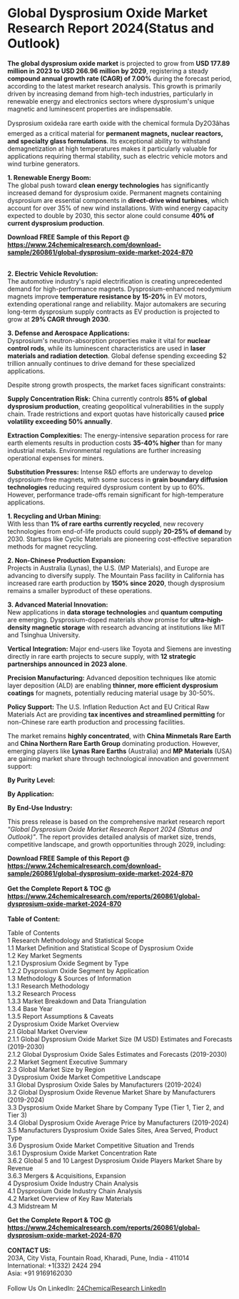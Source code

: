 <h1>Global Dysprosium Oxide Market Research Report 2024(Status and Outlook)</h1><p><strong>The global dysprosium oxide market</strong> is projected to grow from <strong>USD 177.89 million in 2023 to USD 266.96 million by 2029</strong>, registering a steady <strong>compound annual growth rate (CAGR) of 7.00%</strong> during the forecast period, according to the latest market research analysis. This growth is primarily driven by increasing demand from high-tech industries, particularly in renewable energy and electronics sectors where dysprosium's unique magnetic and luminescent properties are indispensable.</p><p>Dysprosium oxideâa rare earth oxide with the chemical formula Dy2O3âhas emerged as a critical material for <strong>permanent magnets, nuclear reactors, and specialty glass formulations</strong>. Its exceptional ability to withstand demagnetization at high temperatures makes it particularly valuable for applications requiring thermal stability, such as electric vehicle motors and wind turbine generators.</p><p><strong>1. Renewable Energy Boom:</strong><br>
The global push toward <strong>clean energy technologies</strong> has significantly increased demand for dysprosium oxide. Permanent magnets containing dysprosium are essential components in <strong>direct-drive wind turbines</strong>, which account for over 35% of new wind installations. With wind energy capacity expected to double by 2030, this sector alone could consume <strong>40% of current dysprosium production</strong>.</p><div><b>Download FREE Sample of this Report @ 
            <a href="https://www.24chemicalresearch.com/download-sample/260861/global-dysprosium-oxide-market-2024-870">
            https://www.24chemicalresearch.com/download-sample/260861/global-dysprosium-oxide-market-2024-870</a></b></div><br><p><strong>2. Electric Vehicle Revolution:</strong><br>
The automotive industry's rapid electrification is creating unprecedented demand for high-performance magnets. Dysprosium-enhanced neodymium magnets improve <strong>temperature resistance by 15-20%</strong> in EV motors, extending operational range and reliability. Major automakers are securing long-term dysprosium supply contracts as EV production is projected to grow at <strong>29% CAGR through 2030</strong>.</p><p><strong>3. Defense and Aerospace Applications:</strong><br>
Dysprosium's neutron-absorption properties make it vital for <strong>nuclear control rods</strong>, while its luminescent characteristics are used in <strong>laser materials and radiation detection</strong>. Global defense spending exceeding $2 trillion annually continues to drive demand for these specialized applications.</p><p>Despite strong growth prospects, the market faces significant constraints:</p><p><strong>Supply Concentration Risk:</strong> China currently controls <strong>85% of global dysprosium production</strong>, creating geopolitical vulnerabilities in the supply chain. Trade restrictions and export quotas have historically caused <strong>price volatility exceeding 50% annually</strong>.</p><p><strong>Extraction Complexities:</strong> The energy-intensive separation process for rare earth elements results in production costs <strong>35-40% higher</strong> than for many industrial metals. Environmental regulations are further increasing operational expenses for miners.</p><p><strong>Substitution Pressures:</strong> Intense R&amp;D efforts are underway to develop dysprosium-free magnets, with some success in <strong>grain boundary diffusion technologies</strong> reducing required dysprosium content by up to 60%. However, performance trade-offs remain significant for high-temperature applications.</p><p><strong>1. Recycling and Urban Mining:</strong><br>
With less than <strong>1% of rare earths currently recycled</strong>, new recovery technologies from end-of-life products could supply <strong>20-25% of demand</strong> by 2030. Startups like Cyclic Materials are pioneering cost-effective separation methods for magnet recycling.</p><p><strong>2. Non-Chinese Production Expansion:</strong><br>
Projects in Australia (Lynas), the U.S. (MP Materials), and Europe are advancing to diversify supply. The Mountain Pass facility in California has increased rare earth production by <strong>150% since 2020</strong>, though dysprosium remains a smaller byproduct of these operations.</p><p><strong>3. Advanced Material Innovation:</strong><br>
New applications in <strong>data storage technologies</strong> and <strong>quantum computing</strong> are emerging. Dysprosium-doped materials show promise for <strong>ultra-high-density magnetic storage</strong> with research advancing at institutions like MIT and Tsinghua University.</p><p><strong>Vertical Integration:</strong> Major end-users like Toyota and Siemens are investing directly in rare earth projects to secure supply, with <strong>12 strategic partnerships announced in 2023 alone</strong>.</p><p><strong>Precision Manufacturing:</strong> Advanced deposition techniques like atomic layer deposition (ALD) are enabling <strong>thinner, more efficient dysprosium coatings</strong> for magnets, potentially reducing material usage by 30-50%.</p><p><strong>Policy Support:</strong> The U.S. Inflation Reduction Act and EU Critical Raw Materials Act are providing <strong>tax incentives and streamlined permitting</strong> for non-Chinese rare earth production and processing facilities.</p><p>The market remains <strong>highly concentrated</strong>, with <strong>China Minmetals Rare Earth</strong> and <strong>China Northern Rare Earth Group</strong> dominating production. However, emerging players like <strong>Lynas Rare Earths</strong> (Australia) and <strong>MP Materials</strong> (USA) are gaining market share through technological innovation and government support:</p><p><strong>By Purity Level:</strong></p><p><strong>By Application:</strong></p><p><strong>By End-Use Industry:</strong></p><p>This press release is based on the comprehensive market research report <em>"Global Dysprosium Oxide Market Research Report 2024 (Status and Outlook)"</em>. The report provides detailed analysis of market size, trends, competitive landscape, and growth opportunities through 2029, including:</p><div><b>Download FREE Sample of this Report @ 
            <a href="https://www.24chemicalresearch.com/download-sample/260861/global-dysprosium-oxide-market-2024-870">
            https://www.24chemicalresearch.com/download-sample/260861/global-dysprosium-oxide-market-2024-870</a></b></div><br><div><b>Get the Complete Report & TOC @ 
            <a href="https://www.24chemicalresearch.com/reports/260861/global-dysprosium-oxide-market-2024-870">
            https://www.24chemicalresearch.com/reports/260861/global-dysprosium-oxide-market-2024-870</a></b></div><br>
            <b>Table of Content:</b><p>Table of Contents<br />
1 Research Methodology and Statistical Scope<br />
1.1 Market Definition and Statistical Scope of Dysprosium Oxide<br />
1.2 Key Market Segments<br />
1.2.1 Dysprosium Oxide Segment by Type<br />
1.2.2 Dysprosium Oxide Segment by Application<br />
1.3 Methodology & Sources of Information<br />
1.3.1 Research Methodology<br />
1.3.2 Research Process<br />
1.3.3 Market Breakdown and Data Triangulation<br />
1.3.4 Base Year<br />
1.3.5 Report Assumptions & Caveats<br />
2 Dysprosium Oxide Market Overview<br />
2.1 Global Market Overview<br />
2.1.1 Global Dysprosium Oxide Market Size (M USD) Estimates and Forecasts (2019-2030)<br />
2.1.2 Global Dysprosium Oxide Sales Estimates and Forecasts (2019-2030)<br />
2.2 Market Segment Executive Summary<br />
2.3 Global Market Size by Region<br />
3 Dysprosium Oxide Market Competitive Landscape<br />
3.1 Global Dysprosium Oxide Sales by Manufacturers (2019-2024)<br />
3.2 Global Dysprosium Oxide Revenue Market Share by Manufacturers (2019-2024)<br />
3.3 Dysprosium Oxide Market Share by Company Type (Tier 1, Tier 2, and Tier 3)<br />
3.4 Global Dysprosium Oxide Average Price by Manufacturers (2019-2024)<br />
3.5 Manufacturers Dysprosium Oxide Sales Sites, Area Served, Product Type<br />
3.6 Dysprosium Oxide Market Competitive Situation and Trends<br />
3.6.1 Dysprosium Oxide Market Concentration Rate<br />
3.6.2 Global 5 and 10 Largest Dysprosium Oxide Players Market Share by Revenue<br />
3.6.3 Mergers & Acquisitions, Expansion<br />
4 Dysprosium Oxide Industry Chain Analysis<br />
4.1 Dysprosium Oxide Industry Chain Analysis<br />
4.2 Market Overview of Key Raw Materials<br />
4.3 Midstream M</p><div><b>Get the Complete Report & TOC @ 
            <a href="https://www.24chemicalresearch.com/reports/260861/global-dysprosium-oxide-market-2024-870">
            https://www.24chemicalresearch.com/reports/260861/global-dysprosium-oxide-market-2024-870</a></b></div><br><b>CONTACT US:</b><br>
            203A, City Vista, Fountain Road, Kharadi, Pune, India - 411014<br>
            International: +1(332) 2424 294<br>
            Asia: +91 9169162030 <br><br>
            Follow Us On LinkedIn: <a href="https://www.linkedin.com/company/24chemicalresearch/">24ChemicalResearch LinkedIn</a>